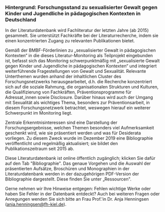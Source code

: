 ### Hintergrund: Forschungsstand zu sexualisierter Gewalt gegen Kinder und Jugendliche in pädagogischen Kontexten in Deutschland

In der Literaturdatenbank wird Fachliteratur der letzten Jahre (ab 2015) gesammelt. Sie unterstützt Fachkräfte bei der Literaturrecherche, indem sie einen konzentrierten Zugang zu relevanten Publikationen bietet.

Gemäß der BMBF-Förderlinien zu „sexualisierter Gewalt in pädagogischen Kontexten“ in die dieses Literatur-Monitoring als Teilprojekt eingebunden ist, befasst sich das Monitoring schwerpunktmäßig mit „sexualisierte Gewalt gegen Kinder und Jugendliche in pädagogischen Kontexten“ und integriert weiterführende Fragestellungen von Gewalt und Sexualität. Relevante Unterthemen wurden anhand der inhaltlichen Cluster des Forschungsnetzwerks herausgearbeitet, d.h. die Recherche konzentriert sich auf die soziale Rahmung, die organisationalen Strukturen und Kulturen, die Qualifizierung von Fachkräften, Präventionsprogramme für Adressat_innen sowie Disclosure. Darüber hinaus wird auch der Umgang mit Sexualität als wichtiges Thema, besonders zur Präventionsarbeit, in diesem Forschungsnetzwerk betrachtet, weswegen hierauf ein weiterer Schwerpunkt im Monitoring liegt.

Zentrale Erkenntnisinteressen sind eine Darstellung der Forschungsergebnisse, welchen Themen besonders viel Aufmerksamkeit geschenkt wird, wie sie präsentiert werden und was für Desiderata vorliegen. Zu diesem Zweck wurde im Dezember 2019 eine Bibliographie veröffentlicht und regelmäßig aktualisiert; sie bildet den Publikationszeitraum seit 2015 ab.

Diese Literaturdatenbank ist online öffentlich zugänglich; klicken Sie dafür auf den Tab "Bibliographie". Das genaue Vorgehen und die Auswahl der präsentierten Aufsätze, Broschüren und Monographien in der Literaturdatenbank werden in der dazugehörigen PDF-Version der Bibliographie dargestellt. Diese finden Sie unter „Ressourcen".

Gerne nehmen wir Ihre Hinweise entgegen: Fehlen wichtige Werke oder haben Sie Fehler in der Datenbank entdeckt? Auch bei weiteren Fragen oder Anregungen wenden Sie sich bitte an Frau Prof.'in Dr. Anja Henningsen (anja.henningsen@fh-kiel.de).

